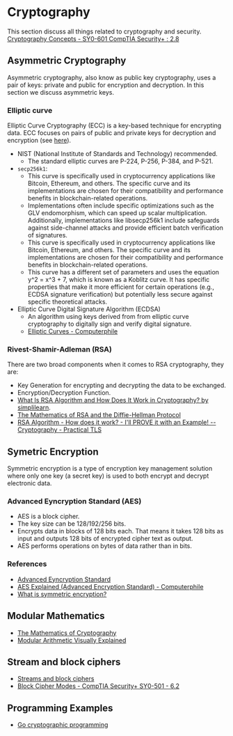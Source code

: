 # Cryptography

This section discuss all things related to cryptography and security. [Cryptography Concepts - SY0-601 CompTIA Security+ : 2.8](https://www.youtube.com/watch?v=A6HNd1EGfIc)

## Asymmetric Cryptography

Asymmetric cryptography, also know as public key cryptography, uses a pair of keys: private and public for encryption and decryption. In this section we discuss asymmetric keys.

### Elliptic curve

Elliptic Curve Cryptography (ECC) is a key-based technique for encrypting data. ECC focuses on pairs of public and private keys for decryption and encryption (see [here](https://avinetworks.com/glossary/elliptic-curve-cryptography/)).

* NIST (National Institute of Standards and Technology) recommended.
  * The standard elliptic curves are P-224, P-256, P-384, and P-521.
* `secp256k1`:
  * This curve is specifically used in cryptocurrency applications like Bitcoin, Ethereum, and others. The specific curve and its implementations are chosen for their compatibility and performance benefits in blockchain-related operations.
  * Implementations often include specific optimizations such as the GLV endomorphism, which can speed up scalar multiplication. Additionally, implementations like libsecp256k1 include safeguards against side-channel attacks and provide efficient batch verification of signatures.
  * This curve is specifically used in cryptocurrency applications like Bitcoin, Ethereum, and others. The specific curve and its implementations are chosen for their compatibility and performance benefits in blockchain-related operations.
  * This curve has a different set of parameters and uses the equation y^2 = x^3 + 7, which is known as a Koblitz curve. It has specific properties that make it more efficient for certain operations (e.g., ECDSA signature verification) but potentially less secure against specific theoretical attacks.
* Elliptic Curve Digital Signature Algorithm (ECDSA)
  * An algorithm using keys derived from from elliptic curve cryptography to digitally sign and verify digital signature.
  * [Elliptic Curves - Computerphile](https://www.youtube.com/watch?v=NF1pwjL9-DE)

### Rivest-Shamir-Adleman (RSA)

There are two broad components when it comes to RSA cryptography, they are:

* Key Generation for encrypting and decrypting the data to be exchanged.
* Encryption/Decryption Function.
* [What Is RSA Algorithm and How Does It Work in Cryptography? by simplilearn](https://www.simplilearn.com/tutorials/cryptography-tutorial/rsa-algorithm).
* [The Mathematics of RSA and the Diffie-Hellman Protocol](https://www.youtube.com/watch?v=xmwxDHX6xUc)
* [RSA Algorithm - How does it work? - I'll PROVE it with an Example! -- Cryptography - Practical TLS](https://www.youtube.com/watch?v=Pq8gNbvfaoM)

## Symetric Encryption

Symmetric encryption is a type of encryption key management solution where only one key (a secret key) is used to both encrypt and decrypt electronic data.

### Advanced Eyncryption Standard (AES)

* AES is a block cipher.
* The key size can be 128/192/256 bits.
* Encrypts data in blocks of 128 bits each. That means it takes 128 bits as input and outputs 128 bits of encrypted cipher text as output.
* AES performs operations on bytes of data rather than in bits.

### References

* [Advanced Eyncryption Standard](https://www.geeksforgeeks.org/advanced-encryption-standard-aes/)
* [AES Explained (Advanced Encryption Standard) - Computerphile](https://www.youtube.com/watch?v=O4xNJsjtN6E)
* [What is symmetric encryption?](https://www.cryptomathic.com/news-events/blog/symmetric-key-encryption-why-where-and-how-its-used-in-banking)

## Modular Mathematics

* [The Mathematics of Cryptography](https://www.youtube.com/watch?v=uNzaMrcuTM0)
* [Modular Arithmetic Visually Explained](https://www.youtube.com/watch?v=lJ3CD9M3nEQ)

## Stream and block ciphers

* [Streams and block ciphers](https://www.youtube.com/watch?v=7J2XbZNNF4A)
* [Block Cipher Modes - CompTIA Security+ SY0-501 - 6.2](https://www.youtube.com/watch?v=6rE-KlhBlq4)

## Programming Examples

* [Go cryptographic programming](https://github.com/paulwizviz/go-crypto)
